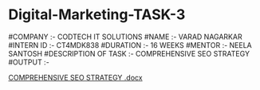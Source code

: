 # Digital-Marketing-TASK-3
#COMPANY :- CODTECH IT SOLUTIONS 
#NAME :- VARAD NAGARKAR 
#INTERN ID :- CT4MDK838 
#DURATION :- 16 WEEKS 
#MENTOR :- NEELA SANTOSH 
#DESCRIPTION OF TASK :- COMPREHENSIVE SEO STRATEGY 
#OUTPUT :-

[COMPREHENSIVE SEO STRATEGY .docx](https://github.com/user-attachments/files/20137128/COMPREHENSIVE.SEO.STRATEGY.docx)
